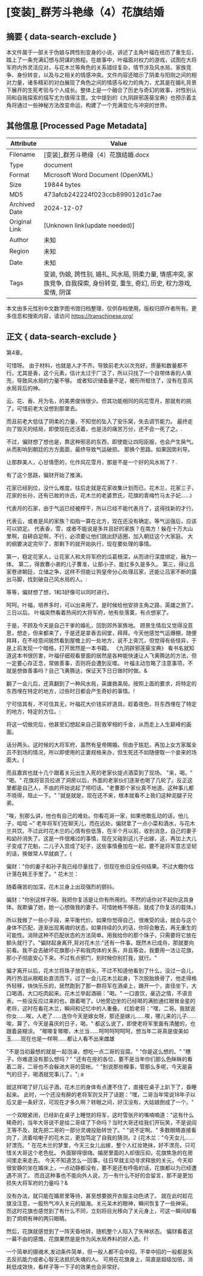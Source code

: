 # [变装]_群芳斗艳缘（4）花旗结婚



## 摘要  { data-search-exclude }

<!-- tcd_abstract -->
本文件属于一部关于伪娘与跨性别变身的小说，讲述了主角叶福在经历了重生后，踏上了一条充满幻想与阴谋的旅程。在故事中，叶福面对权力的游戏，试图在大将军府内外灵活应对，与花木兰等角色的关系错综复杂，情节涉及风水局、家族竞争、身份转变，以及与之相关的情感冲突。文件内容还暗示了阴柔与阳刚之间的相对力量，诸多精彩的对白展现了角色之间的情感与权力的角力，尤其是在婚礼背景下展开的生死考验与个人成长。整体上是一个融合了历史与奇幻的故事，对性别认同和自我探索的描写尤为值得注意。文中提到的《九阴辟邪莲葵宝典》也预示着主角将通过一些神秘方法改变命运，构建了一个充满变化与冲突的世界。

<!-- tcd_abstract_end -->

## 其他信息 [Processed Page Metadata]

| Attribute       | Value                                  |
|-----------------|----------------------------------------|
| Filename        | [变装]_群芳斗艳缘（4）花旗结婚.docx                             |
| Type            | document                                 |
| Format          | Microsoft Word Document (OpenXML)                               |
| Size            | 19844 bytes                           |
| MD5             | 473afcb242224f023ccb899012d1c7ae                                  |
| Archived Date   | 2024-12-07                             |
| Original Link   | [Unknown link(update needed)]                         |
| Author          | 未知                               |
| Region          | 未知                               |
| Date            | 未知                                 |
| Tags            | 变装, 伪娘, 跨性别, 婚礼, 风水局, 阴柔力量, 情感冲突, 家族竞争, 自我探索, 身份转变, 重生, 奇幻, 历史, 权力游戏, 爱情, 阴谋                                 |

本文由多元性别中文数字图书馆归档整理，仅供存档使用。版权归原作者所有。更多信息和搜索内容，请访问 <https://transchinese.org/>


## 正文 { data-search-exclude }

<!-- tcd_main_text -->
第4章。

可惜呀。 由于材料，也就是人才不齐。导致前老大以次充好。质量和数量都不行。尤其是香，这个元素，估计太过于广泛了，所以只找了一个自带体香的人填充，导致风水局的力量不够。 或者知识储备量不足，被形所框住了，没有在意风水局背后的神。

云、花、香、月为名，的美男俊俏很少。但其功能相同的风花雪月，那就有的挑了。可惜前老大没想到那里去。

而且前老大低估了阴柔的力量，不知觉的坠入了安乐窝，失去调节能力。 最终走向了毁灭的结局，即使现在还活着，也是活的痛苦万分，还不会一死了之。.

不过，偏财想了想也是，靠这种邪恶的东西，即使能让四阳臣服，也会产生戾气。从而影响到朝廷的方方面面，最终导致气运破损。 那换个思路。如果因势利导。

让那群美人，心甘情愿的，化作风花雪月，那是不是一个好的风水局了？.

有了这个思路，偏财开始了推演。

花家已经到位，没什么难度。往后走就是花家收集计划而已。花木兰，花家三子，花家的长孙，还有已故的许氏，花木兰的老婆贾氏，花旗的青梅竹马太子妃......)

代表月的石家，由于气运已经被榨干，所以已经不能代表月了，这得找新的才行。

代表云，或者是风的家族？掐指一算在北方，现在还没有确定。等气运强后，应该可以锁定。 代表香，雪，或者不能说是多并且好的家族？在南方！躲在十万大山里啊，自耕自足啊，不行，必须要让他们跳出舒适圈，加入朝廷这个大家庭。 大的纲要决定完毕了，那剩下的就开始执行，现在要处理的事情。

第一，稳定花家人，让花家人和大将军府的瓜葛根深，从而进行深度绑定，融为一体。 第二，得救曹小弟的儿子曹准，让那小子，能扛多久是多久。 第三，得让吕家卷进朝廷，立储之争，这样不但能让狗皇帝分心处理吕家，还能让吕家不断的露出马脚，找到破自己风水局的人。:

等等，偏财想了想，1和3好像可以同时进行。

呵呵。叶福，培养多时，可以出来用了。是时候给他安排主角之路，英雄之旅了。 三日以后。 叶福突然看着热闹的大将军府，他有些落寞，有点想家了。

于是，不顾及今天是自己干爹的婚礼，回到郊外家族地。 顾景生情后又觉得没意思，想走，但来都来了，于是还是拿香去祠堂，拜拜。今天他感觉气运爆棚，随便拜拜，在不经意间居然看到屋檐上的一处地方，说不上突兀，但觉得有些怪异，于是上前发现一个暗格，打开居然是一本书籍。 《九阴辟邪莲葵宝典》 看书名就知道这本书很厉害，叶福仔细观看里面的居然是各种能快速让人飞黄腾达的方法，但一定要心存正念，常做善事，否则将会遭到反噬。 叶福主动忽略了注意事项，不就是想做善事吗？自己飞黄腾达，保证天下日日做时时做。&

翻了一会儿后，还真翻到了一种风水局，英雄救美局。按照上面的要求，将特定的东西埋在特定的地方，过些时日都会产生奇妙的事情。!

宁可信其有，不可信其无，叶福花大价钱买好道具，趁着夜色，将东西埋在了特定的地方，特定的方位。:

将这一切做完后，他甚至幻想起来自己营救宰相的千金，从而走上人生巅峰的画面。

话分两头。这时候的大将军府，虽然有皇帝赐婚。但由于尴尬，再加上女方家属全员不到场的情况，所以即使用的正妻规格来办，但生死还不如随便取一个妾来的场面大。(

而且嘉宾也就十几个跟着关元出生入死的老家伙提点酒菜到了现场。 "来，喝。" "喝。" 花旗将官员拉进了洞房以后，外面的老家伙们逐渐也喝了几轮了。反正这里都是自己人，不由的开始说起了唠叨话。"老曹那个家伙真不地道。这种事儿都不晓得，阻止一下。" "就是就是，现在还不来，根本就看不上我们这种泥腿子兄弟。

"唉，别那么讲，他也有自己的难处。你看花哥一家，如果他敢乱动的话，他儿子，哈哈 ~" 老年将军们在聊天儿，而在远处，偏财拿了一点小菜和酒水，与花木兰共饮。不过此时花木兰的心情有些低落，在半个月以前，收到消息，自己的妻子和幼孙消失了。这是一件很难过的事情，现在又碰到这儿子出嫁，这，再加上大儿子变成了花魁，二儿子入宫成了妃子，这些事情叠加在一起，要不是将军意志坚韧的话，换做常人早就疯了。(

偏财："你的妻子和孙子我已经尽量找了，但现在依旧没任何结果。不过大概你估计落在韩王手里了。" 花木兰：

随着痛苦的加深，花木兰身上出现强烈的颤抖。

偏财："你别这样子呀。我把你复活是让你有所用的。不然的话你对不起你这具身体。我欺骗了她，她一心想做我的妻子。可惜她格不够高，就成了你复活的载体。)

所以我做了一些小手段，来平衡代价。如果你觉得自己，很难受的话，就会与这个身体不匹配，逐渐出现离魂的状态，如果持续的久的话，你将会散去，再无重生的可能性。消除这种不匹配状态的方法简单。用我给你的那个珠子，只需要将它放在额头就行了。"偏财起身离开,背对花木兰:"还有一件事。既然木已成舟，那就要向前看。我不会去破坏花旗那小子和我肉体的关系，并且等会，我要用一法让花旗，那小子彻底安心下来。不过有点邪门，到时候你别打我，就行。"

偏才离开以后，花木兰将珠子放在额头，不过不知道他看到了什么，没过一会儿，两行热泪从眼眶处直流而下。过了一会儿花木兰起身，下次脱胎换骨了，他走得格外轻移，快快乐乐的，居然跑到了那一群将军在酒桌上，踢开一个，直径坐下，大口喝酒，大口吃肉起来。花木兰举起酒碗："喝。" 一口直饮，豪迈之情，不语言表。一些没反应过来的也，跟着喝了。U他旁边坐的已经喝的满脸通红眼冒金星的老将，这时在看花木兰，瞬间和记忆中的人重叠。 红脸老将："嘿，二哥。我就说你女......唉，人老了......连你今天是嫁女呀，那还是嫁儿......唉，哪儿来的儿子......唉，算了，今天是喜庆的日子，喝。" 都这么说了，即使老将军里面有清醒的，也跟着装糊涂。 "唧唧复唧唧，木兰当......呵呵呵呵呵呵，想当年二哥真是俊美如玉......现在也是一样啊......都让人看不出来雌雄

"不是当初最想的就是一起泡澡，想吃一点二哥的豆腐。" "你是这么想的。" "瞎子。你难道没有那么想吗？" "还有在座的各位，要不是当年你们那么色眯眯的看着二哥，二哥也不会躲进大哥的营帐。" "别说那些糗事，管那么多呢，今天是喜气的日子，喝酒就完事儿了。"; a

就这样喝了好几坛子酒，花木兰的身体有点遭不住了，直接在桌子上趴下了，昏睡起来。 此时，一个还没有醉的老将军则又开了话题："嘿，二哥当年常说18年子以后又是一条好汉，可现在才多久啊？转眼之间，好汉没有，大姑娘倒成了一个。"

一个双眼紧闭，已经趴在桌子上睡觉的将军，这时雪张开的嘴喃喃道："这有什么稀奇的，当年大哥说不是给二哥续了下命吗？当时大哥还给我们开玩笑，不是说阎王等不及，就先把二哥的一部分灵魂投胎转世了。" "说不定啊。" 多数眼睛直接看向了，流着哈喇子的花木兰，更加笃定了自我的猜测。2 {花木兰："今天女儿......好漂亮。" 在花木兰的梦里，今天三女儿出嫁，整个人红妆艳抹，好不漂亮，只可惜关大哥这个老色批。 外面聊得很嗨。婚房里面的人却很压抑。花旗焦急的在房间里走来走去。 今天不知道怎么一回事，往日早就主动寻求释放的关元，今天却很安静的坐在婚床上，一点动静都没有，要不是还有呼吸的话，花旗都以为已经遭遇不测了。 而且这种事也不能向外人说，万一有什么不好的会留言，那不是更加损失大将军府的力量吗？&

没有办法，就只能在婚房里等待，甚至想要脱开衣服主动色诱了。 就在此时趁花旗没注意，一股热气冲入关元的脑海。关元呆木的眼神，瞬间恢复了一些神采。 而这时花旗也感觉到了有什么不同，立刻将目光移向了关元身上，可这一瞬间却看到了炯炯有神的两只眼睛。

然后，花旗就感觉到了一阵天昏地转，随机整个人陷入了失神状态。 偏财看着这一幕不由的感慨，花旗果然是是作为风水局养料的好人选。F!

一个简单的摄魂术,发动条件简单，但一般人都不会中招，不幸中招的一般都是失去反抗能力或者心智无法抵抗失魂的人。 可用在花旗身上，简直是超级加倍，消耗低成效快，看样子等一下子的效果也会非常好。
<!-- tcd_main_text_end -->

